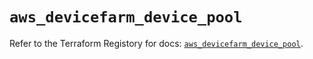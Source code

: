 # `aws_devicefarm_device_pool`

Refer to the Terraform Registory for docs: [`aws_devicefarm_device_pool`](https://registry.terraform.io/providers/hashicorp/aws/5.13.0/docs/resources/devicefarm_device_pool).
